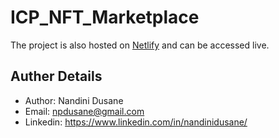 # ICP_NFT_Marketplace

The project is also hosted on [Netlify](https://icpnftmarketplace.netlify.app/) and can be accessed live.

## Auther Details
- Author: Nandini Dusane
- Email: npdusane@gmail.com
- Linkedin: https://www.linkedin.com/in/nandinidusane/
